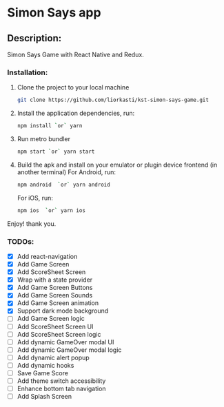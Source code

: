 # Simon Says app

## Description:

Simon Says Game with React Native and Redux.

### Installation:

1.  Clone the project to your local machine
    ```sh
    git clone https://github.com/liorkasti/kst-simon-says-game.git
    ```
1.  Install the application dependencies, run:
    ```sh
    npm install `or` yarn
    ```
1.  Run metro bundler
    ```sh
    npm start `or` yarn start
    ```
1.  Build the apk and install on your emulator or plugin device frontend (in another terminal)
    For Android, run:
    ```sh
    npm android  `or` yarn android
    ```
    For iOS, run:
    ```sh
    npm ios  `or` yarn ios
    ```

Enjoy! thank you.

### TODOs:

- [x] Add react-navigation
- [x] Add Game Screen
- [x] Add ScoreSheet Screen
- [x] Wrap with a state provider
- [x] Add Game Screen Buttons
- [x] Add Game Screen Sounds
- [x] Add Game Screen animation
- [x] Support dark mode background
- [ ] Add Game Screen logic
- [ ] Add ScoreSheet Screen UI
- [ ] Add ScoreSheet Screen logic
- [ ] Add dynamic GameOver modal UI
- [ ] Add dynamic GameOver modal logic
- [ ] Add dynamic alert popup
- [ ] Add dynamic hooks
- [ ] Save Game Score
- [ ] Add theme switch accessibility
- [ ] Enhance bottom tab navigation
- [ ] Add Splash Screen
